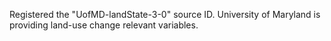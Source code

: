 Registered the "UofMD-landState-3-0" source ID. University of Maryland is providing land-use change relevant variables.
